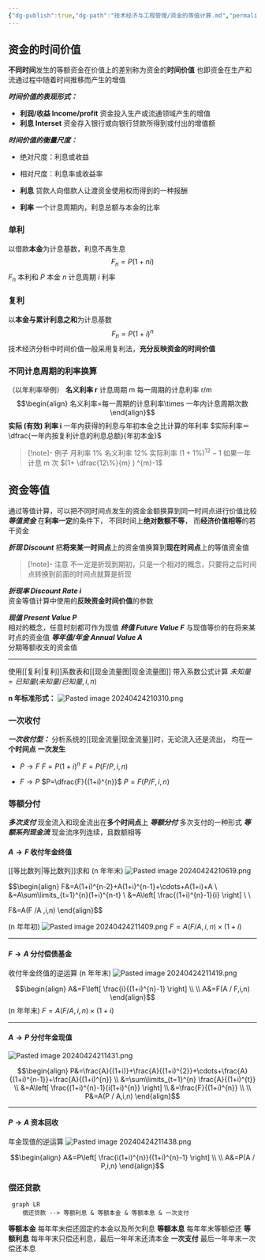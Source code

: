 ```yaml
---
{"dg-publish":true,"dg-path":"技术经济与工程管理/资金的等值计算.md","permalink":"/技术经济与工程管理/资金的等值计算/","dgPassFrontmatter":true,"noteIcon":"","created":"2024-04-16T13:01:27.476+08:00","updated":"2024-04-25T13:51:08.804+08:00"}
---
```


## 资金的时间价值
**不同时间**发生的等额资金在价值上的差别称为资金的**时间价值**
也即资金在生产和流通过程中随着时间推移而产生的增值

***时间价值的表现形式：***
- **利润/收益    Income/profit**
	资金投入生产或流通领域产生的增值
- **利息   Interset**
	资金存入银行或向银行贷款所得到或付出的增值额

***时间价值的衡量尺度：***
- 绝对尺度：利息或收益
- 相对尺度：利息率或收益率


- **利息**
	贷款人向借款人让渡资金使用权而得到的一种报酬
- **利率**
	一个计息周期内，利息总额与本金的比率
### 单利
以借款**本金**为计息基数，利息不再生息
$$F_{n}=P(1+ni)$$
$F_{n}$ 本利和   $P$ 本金
$n$ 计息周期  $i$ 利率
### 复利
以**本金与累计利息之和**为计息基数
$$F_{n}=P(1+i)^{n}$$
技术经济分析中时间价值一般采用复利法，**充分反映资金的时间价值**

### 不同计息周期的利率换算
（以年利率举例）
**名义利率  r**
计息周期 m
每一周期的计息利率  r/m
$$\begin{align}
名义利率=每一周期的计息利率\times 一年内计息周期次数
\end{align}$$
**实际 (有效) 利率  i**
一年内获得的利息与年初本金之比计算的年利率
$实际利率＝ \dfrac{一年内按复利计息的利息总额}{年初本金}$
>[!note]- 例子
月利率 1%
名义利率 12%
实际利率  $(1+1\%)^{12}-1$
如果一年计息 m 次
$(1+ \dfrac{12\%}{m} ) ^{m}-1$


## 资金等值
通过等值计算，可以把不同时间点发生的资金金额换算到同一时间点进行价值比较
***等值资金***
在**利率一定**的条件下，
不同时间上**绝对数额不等**，
而**经济价值相等**的若干资金

***折现 Discount***
把**将来某一时间点**上的资金值换算到**现在时间点**上的等值资金值
>[!note]- 注意
>不一定是折现到期初，只是一个相对的概念，只要将之后时间点转换到前面的时间点就算是折现

***折现率 Discount Rate  i***  
资金等值计算中使用的**反映资金时间价值**的参数

***现值   Present Value  P***     
相对的概念，任意时刻都可作为现值
***终值   Future Value  F*** 
与现值等价的在将来某时点的资金值
***等年值/年金   Annual Value  A***  
分期等额收支的资金值

***
使用[[复利\|复利]]系数表和[[现金流量图\|现金流量图]]
带入系数公式计算
$未知量=已知量(未知量 / 已知量,i,n)$

**n 年标准形式：**
![Pasted image 20240424210310.png](/img/user/%E5%8A%9F%E8%83%BD%E6%80%A7%E6%96%87%E4%BB%B6%E5%A4%B9/%E8%BD%BD%E5%85%A5%E7%9A%84%E5%AA%92%E4%BD%93%E8%B5%84%E6%BA%90/Pasted%20image%2020240424210310.png)

### 一次收付
***一次收付型：***
分析系统的[[现金流量\|现金流量]]时，无论流入还是流出，
均在**一个时间点**  **一次发生**

-  $P \to F$
$F=P(1+i)^{n}$    $F=P(F / P,i,n)$

-  $F \to P$
$P=\dfrac{F}{(1+i)^{n}}$    $P=F(P / F,i,n)$

### 等额分付
***多次支付***
现金流入和现金流出在**多个时间点**上
***等额分付***
多次支付的一种形式
***等额系列现金流***
现金流序列连续，且数额相等

####  $A \to F$  收付年金终值
[[等比数列\|等比数列]]求和
 (n 年年末)
![Pasted image 20240424210619.png](/img/user/%E5%8A%9F%E8%83%BD%E6%80%A7%E6%96%87%E4%BB%B6%E5%A4%B9/%E8%BD%BD%E5%85%A5%E7%9A%84%E5%AA%92%E4%BD%93%E8%B5%84%E6%BA%90/Pasted%20image%2020240424210619.png)

$$\begin{align}
F&=A(1+i)^{n-2}+A(1+i)^{n-1}+\cdots+A(1+i)+A \\
&=A\sum\limits_{t=1}^{n}(1+i)^{n-t} \\
&=A\left[ \frac{(1+i)^{n}-1}{i} \right] \\ \\

F&=A(F /A ,i,n)
\end{align}$$
 
 (n 年年初)
![Pasted image 20240424211409.png](/img/user/%E5%8A%9F%E8%83%BD%E6%80%A7%E6%96%87%E4%BB%B6%E5%A4%B9/%E8%BD%BD%E5%85%A5%E7%9A%84%E5%AA%92%E4%BD%93%E8%B5%84%E6%BA%90/Pasted%20image%2020240424211409.png)
$F=A(F / A,i,n)\times(1+i)$
***
####  $F \to A$  分付偿债基金
收付年金终值的逆运算
 (n 年年末)
![Pasted image 20240424211419.png](/img/user/%E5%8A%9F%E8%83%BD%E6%80%A7%E6%96%87%E4%BB%B6%E5%A4%B9/%E8%BD%BD%E5%85%A5%E7%9A%84%E5%AA%92%E4%BD%93%E8%B5%84%E6%BA%90/Pasted%20image%2020240424211419.png)

$$\begin{align}
A&=F\left[ \frac{i}{(1+i)^{n}-1} \right] \\
 \\
A&=F(A / F,i,n)
\end{align}$$
(n 年年末)
$F=A(F / A,i,n)\times(1+i)$

***
####  $A \to P$  分付年金现值
![Pasted image 20240424211431.png](/img/user/%E5%8A%9F%E8%83%BD%E6%80%A7%E6%96%87%E4%BB%B6%E5%A4%B9/%E8%BD%BD%E5%85%A5%E7%9A%84%E5%AA%92%E4%BD%93%E8%B5%84%E6%BA%90/Pasted%20image%2020240424211431.png)


$$\begin{align}
P&=\frac{A}{(1+i)}+\frac{A}{(1+i)^{2}}+\cdots+\frac{A}{(1+i)^{n-1}}+\frac{A}{(1+i)^{n}} \\
&=\sum\limits_{t=1}^{n} \frac{A}{(1+i)^{t}} \\
&=A\left[ \frac{(1+i)^{n}-1}{i(1+i)^{n}} \right] \\
 &=\frac{F}{(1+i)^{n}} \\ \\
P&=A(P / A,i,n)
\end{align}$$

***
####  $P \to A$  资本回收
年金现值的逆运算
![Pasted image 20240424211438.png](/img/user/%E5%8A%9F%E8%83%BD%E6%80%A7%E6%96%87%E4%BB%B6%E5%A4%B9/%E8%BD%BD%E5%85%A5%E7%9A%84%E5%AA%92%E4%BD%93%E8%B5%84%E6%BA%90/Pasted%20image%2020240424211438.png)

$$\begin{align}
A&=P\left[ \frac{i(1+i)^{n}}{(1+i)^{n}-1} \right] \\
 \\
A&=P(A / P,i,n)
\end{align}$$

### 偿还贷款

```mermaid  
 graph LR 
 	偿还贷款 --> 等额利息 & 等额本金 & 等额本息 & 一次支付 
```


**等额本金** 
	每年年末偿还固定的本金以及所欠利息
**等额本息**
	每年年末等额偿还
**等额利息** 
	每年年末只偿还利息，最后一年年末还清本金
**一次支付** 
	最后一年年末一次偿还本息
